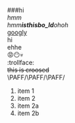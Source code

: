 ###hi<br>
*hmm*<br>
_hmm**isthisbo_ld**ohoh_<br>
[googly](https://www.google.com)
<br>hi<br>ehhe<br>
:rage::no_mouth::skull:
<br>:trollface:
<br>~~this is croosed~~
<br>\PAFF/\PAFF/\PAFF/
1. item 1
1. item 2
  1. item 2a
  1. item 2b
